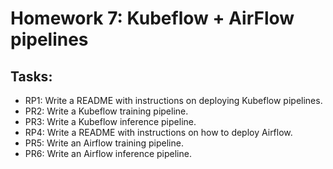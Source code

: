 # Homework 7: Kubeflow + AirFlow pipelines

## Tasks:

- RP1: Write a README with instructions on deploying Kubeflow pipelines.
- PR2: Write a Kubeflow training pipeline.
- PR3: Write a Kubeflow inference pipeline.
- RP4: Write a README with instructions on how to deploy Airflow.
- PR5: Write an Airflow training pipeline.
- PR6: Write an Airflow inference pipeline.

